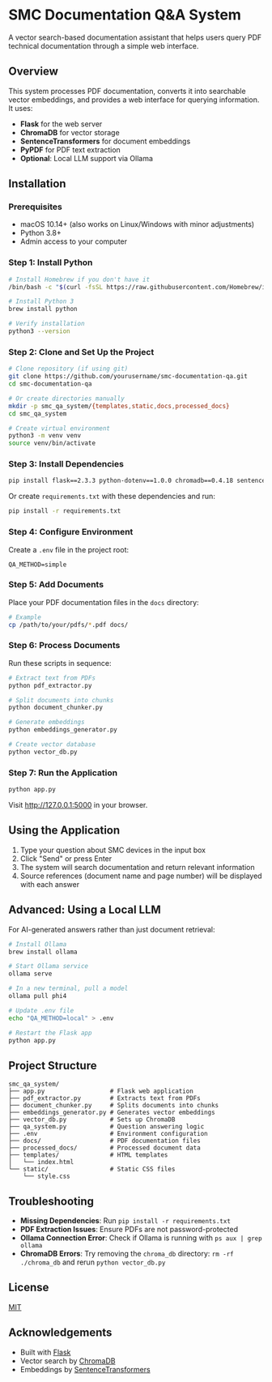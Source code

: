 # SMC Documentation Q&A System

A vector search-based documentation assistant that helps users query PDF technical documentation through a simple web interface.

## Overview

This system processes PDF documentation, converts it into searchable vector embeddings, and provides a web interface for querying information. It uses:

- **Flask** for the web server
- **ChromaDB** for vector storage
- **SentenceTransformers** for document embeddings
- **PyPDF** for PDF text extraction
- **Optional**: Local LLM support via Ollama

## Installation

### Prerequisites

- macOS 10.14+ (also works on Linux/Windows with minor adjustments)
- Python 3.8+
- Admin access to your computer

### Step 1: Install Python

```bash
# Install Homebrew if you don't have it
/bin/bash -c "$(curl -fsSL https://raw.githubusercontent.com/Homebrew/install/HEAD/install.sh)"

# Install Python 3
brew install python

# Verify installation
python3 --version
```

### Step 2: Clone and Set Up the Project

```bash
# Clone repository (if using git)
git clone https://github.com/yourusername/smc-documentation-qa.git
cd smc-documentation-qa

# Or create directories manually
mkdir -p smc_qa_system/{templates,static,docs,processed_docs}
cd smc_qa_system

# Create virtual environment
python3 -m venv venv
source venv/bin/activate
```

### Step 3: Install Dependencies

```bash
pip install flask==2.3.3 python-dotenv==1.0.0 chromadb==0.4.18 sentence-transformers==2.2.2 pypdf==3.17.1 langchain==0.0.267 requests==2.31.0
```

Or create `requirements.txt` with these dependencies and run:

```bash
pip install -r requirements.txt
```

### Step 4: Configure Environment

Create a `.env` file in the project root:

```
QA_METHOD=simple
```

### Step 5: Add Documents

Place your PDF documentation files in the `docs` directory:

```bash
# Example
cp /path/to/your/pdfs/*.pdf docs/
```

### Step 6: Process Documents

Run these scripts in sequence:

```bash
# Extract text from PDFs
python pdf_extractor.py

# Split documents into chunks
python document_chunker.py

# Generate embeddings
python embeddings_generator.py

# Create vector database
python vector_db.py
```

### Step 7: Run the Application

```bash
python app.py
```

Visit http://127.0.0.1:5000 in your browser.

## Using the Application

1. Type your question about SMC devices in the input box
2. Click "Send" or press Enter
3. The system will search documentation and return relevant information
4. Source references (document name and page number) will be displayed with each answer

## Advanced: Using a Local LLM

For AI-generated answers rather than just document retrieval:

```bash
# Install Ollama
brew install ollama

# Start Ollama service
ollama serve

# In a new terminal, pull a model
ollama pull phi4

# Update .env file
echo "QA_METHOD=local" > .env

# Restart the Flask app
python app.py
```

## Project Structure

```
smc_qa_system/
├── app.py                  # Flask web application
├── pdf_extractor.py        # Extracts text from PDFs
├── document_chunker.py     # Splits documents into chunks
├── embeddings_generator.py # Generates vector embeddings
├── vector_db.py            # Sets up ChromaDB
├── qa_system.py            # Question answering logic
├── .env                    # Environment configuration
├── docs/                   # PDF documentation files
├── processed_docs/         # Processed document data
├── templates/              # HTML templates
│   └── index.html
└── static/                 # Static CSS files
    └── style.css
```

## Troubleshooting

- **Missing Dependencies**: Run `pip install -r requirements.txt`
- **PDF Extraction Issues**: Ensure PDFs are not password-protected
- **Ollama Connection Error**: Check if Ollama is running with `ps aux | grep ollama`
- **ChromaDB Errors**: Try removing the `chroma_db` directory: `rm -rf ./chroma_db` and rerun `python vector_db.py`

## License

[MIT](LICENSE)

## Acknowledgements

- Built with [Flask](https://flask.palletsprojects.com/)
- Vector search by [ChromaDB](https://github.com/chroma-core/chroma)
- Embeddings by [SentenceTransformers](https://www.sbert.net/)